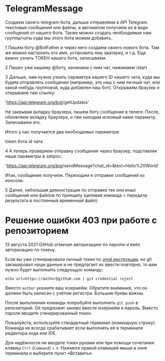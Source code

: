 # TelegramMessage

Создаем своего telegram-бота, дальше отправляем в API Telegram текстовые сообщений или файлы, и автоматом получаем их в виде сообщений от нашего бота. Также можно создать необходимые нам группы/чаты куда мы этого бота можем добавить.

1 Пишем боту @BotFather и через него создаем своего нового бота. Там же можно настроить его имя, установить ему аватарку, и т.д. Еще важно узнать ТОКЕН нашего бота, записываем.

2 Пишеv уже нашему @боту, начинаем с ним чат, нажимаем /start

3 Дальше, нам нужно узнать параметра нашего ID нашего чата, куда мы будем отправлять сообщения (например, это наш с ним личный чат, или какой-нибудь групповой, куда добавлен наш бот). Открываем браузер и открываем там ссылку: 

'https://api.telegram.org/bot<token>/getUpdates'

Не закрывая вкладку браузера, пишем боту сообщение в телеге. После, обновляем вкладку браузера, и там находим искомый нами параметр. Записываем его.

Итого у нас получается два необходимых параметра:

token бота
id чата

4 А теперь проверяем отправку сообщения через браузер, подставляя наши параметры в запрос: 

'https://api.telegram.org/bot<token>/sendMessage?chat_id=<chatId>&text=Hello%20World'

Итак, сообщение получили. Переходим к отправке сообщений из консоли.

5 Далее, небольшая демонстрация по отправке тех или иных сообщений или файлов по принципу (целевая команда > передача результата в постоянный временный файл):

























# Решение ошибки 403 при работе с репозиторием

13 августа 2021 GitHub отменил авторизацию по паролю и ввёл авторизацию по токену.

Если вы уже сгенерировали личный токен по [этой инструкции](../github-access-token/), но git закэшировал наши данные и не предлагает их ввести повторно, то вам нужно будет выполнить следующую команду:

```
echo url=https://author@github.com | git credential reject
```

Вместо `author` укажите ваш юзернейм. Обратите внимание, что он должен быть написан с учётом регистра. Большие буквы важны.

После выполнения команды попробуйте выполнить `git push` в репозиторий. Git предложит заново ввести юзернейм и пароль. Вместо пароля вводите сгенерированный токен. 

Пожалуйста, используйте стандартный терминал (командную строку). Команда не всегда срабатывает если выполнять её в терминале редактора кода или IDE. 

Для надёжности не вводите токен руками или при помощи сочетания клавиш `Ctrl` (`Command`) + `V`. Нажмите правой клавишей мыши в окне терминала и выберите пункт «Вставить».

